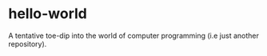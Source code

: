 # hello-world
A tentative toe-dip into the world of computer programming (i.e just another repository).
